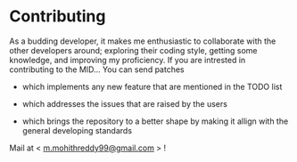 # Contributing

As a budding developer, it makes me enthusiastic to collaborate with the other developers around; exploring their coding style, getting some knowledge, and improving my proficiency. If you are intrested in contributing to the MID... You can send patches

* which implements any new feature that are mentioned in the TODO list 

* which addresses the issues that are raised by the users

* which brings the repository to a better shape by making it allign with the general developing standards

 Mail at < m.mohithreddy99@gmail.com > !